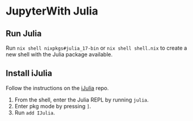 # JupyterWith Julia

## Run Julia

Run `nix shell nixpkgs#julia_17-bin` or `nix shell shell.nix` to create a new shell with the Julia package available.

## Install iJulia

Follow the instructions on the [iJulia](https://github.com/JuliaLang/IJulia.jl) repo.

1. From the shell, enter the Julia REPL by running `julia`.
2. Enter pkg mode by pressing `]`.
3. Run `add IJulia`.

